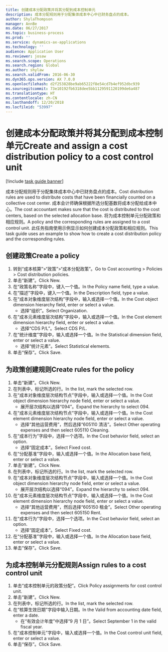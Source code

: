 ```yaml
---
title: 创建成本分配政策并将其分配到成本控制单元
description: 成本分配规则用于分配集体成本中心中已财务盘点的成本。
author: ShylaThompson
manager: AnnBe
ms.date: 06/27/2017
ms.topic: business-process
ms.prod: ''
ms.service: dynamics-ax-applications
ms.technology: ''
audience: Application User
ms.reviewer: josaw
ms.search.scope: Operations
ms.search.region: Global
ms.author: shylaw
ms.search.validFrom: 2016-06-30
ms.dyn365.ops.version: AX 7.0.0
ms.openlocfilehash: d2f253828be9ab65222f8e54cd7b4ef952dbc939
ms.sourcegitcommit: 73e10192fb6318dee5bb1129591120199de6a487
ms.translationtype: HT
ms.contentlocale: zh-CN
ms.lasthandoff: 12/20/2018
ms.locfileid: "53997"
---
```

# <a name="create-and-assign-a-cost-distribution-policy-to-a-cost-control-unit"></a><span data-ttu-id="538ab-103">创建成本分配政策并将其分配到成本控制单元</span><span class="sxs-lookup"><span data-stu-id="538ab-103">Create and assign a cost distribution policy to a cost control unit</span></span>

[!include [task guide banner](../../includes/task-guide-banner.md)]

<span data-ttu-id="538ab-104">成本分配规则用于分配集体成本中心中已财务盘点的成本。</span><span class="sxs-lookup"><span data-stu-id="538ab-104">Cost distribution rules are used to distribute costs that have been financially counted on a collective cost center.</span></span> <span data-ttu-id="538ab-105">成本会计师确保根据所选分配基数将成本分配给成本中心。</span><span class="sxs-lookup"><span data-stu-id="538ab-105">The cost accountant makes sure that the cost is distributed to the cost centers, based on the selected allocation base.</span></span> <span data-ttu-id="538ab-106">将为成本控制单元分配政策和相应规则。</span><span class="sxs-lookup"><span data-stu-id="538ab-106">A policy and the corresponding rules are assigned to a cost control unit.</span></span> <span data-ttu-id="538ab-107">此任务指南使用示例显示如何创建成本分配政策和相应规则。</span><span class="sxs-lookup"><span data-stu-id="538ab-107">This task guide uses an example to show how to create a cost distribution policy and the corresponding rules.</span></span>


## <a name="create-a-policy"></a><span data-ttu-id="538ab-108">创建政策</span><span class="sxs-lookup"><span data-stu-id="538ab-108">Create a policy</span></span>
1. <span data-ttu-id="538ab-109">转到“成本核算”>“政策”>“成本分配政策”。</span><span class="sxs-lookup"><span data-stu-id="538ab-109">Go to Cost accounting > Policies > Cost distribution policies.</span></span>
2. <span data-ttu-id="538ab-110">单击“新建”。</span><span class="sxs-lookup"><span data-stu-id="538ab-110">Click New.</span></span>
3. <span data-ttu-id="538ab-111">在“政策名称”字段中，键入一个值。</span><span class="sxs-lookup"><span data-stu-id="538ab-111">In the Policy name field, type a value.</span></span>
4. <span data-ttu-id="538ab-112">在“描述”字段中，键入一个值。</span><span class="sxs-lookup"><span data-stu-id="538ab-112">In the Description field, type a value.</span></span>
5. <span data-ttu-id="538ab-113">在“成本对象维度层次结构”字段中，输入或选择一个值。</span><span class="sxs-lookup"><span data-stu-id="538ab-113">In the Cost object dimension hierarchy field, enter or select a value.</span></span>
    * <span data-ttu-id="538ab-114">选择“组织”。</span><span class="sxs-lookup"><span data-stu-id="538ab-114">Select Organization.</span></span>  
6. <span data-ttu-id="538ab-115">在“成本元素维度层次结构”字段中，输入或选择一个值。</span><span class="sxs-lookup"><span data-stu-id="538ab-115">In the Cost element dimension hierarchy field, enter or select a value.</span></span>
    * <span data-ttu-id="538ab-116">选择“CDS P/L”。</span><span class="sxs-lookup"><span data-stu-id="538ab-116">Select CDS P/L.</span></span>  
7. <span data-ttu-id="538ab-117">在“统计维度”字段中，输入或选择一个值。</span><span class="sxs-lookup"><span data-stu-id="538ab-117">In the Statistical dimension field, enter or select a value.</span></span>
    * <span data-ttu-id="538ab-118">选择“统计元素”。</span><span class="sxs-lookup"><span data-stu-id="538ab-118">Select Statistical elements.</span></span>  
8. <span data-ttu-id="538ab-119">单击“保存”。</span><span class="sxs-lookup"><span data-stu-id="538ab-119">Click Save.</span></span>

## <a name="create-rules-for-the-policy"></a><span data-ttu-id="538ab-120">为政策创建规则</span><span class="sxs-lookup"><span data-stu-id="538ab-120">Create rules for the policy</span></span>
1. <span data-ttu-id="538ab-121">单击“新建”。</span><span class="sxs-lookup"><span data-stu-id="538ab-121">Click New.</span></span>
2. <span data-ttu-id="538ab-122">在列表中，标记所选的行。</span><span class="sxs-lookup"><span data-stu-id="538ab-122">In the list, mark the selected row.</span></span>
3. <span data-ttu-id="538ab-123">在“成本对象维度层次结构节点”字段中，输入或选择一个值。</span><span class="sxs-lookup"><span data-stu-id="538ab-123">In the Cost object dimension hierarchy node field, enter or select a value.</span></span>
    * <span data-ttu-id="538ab-124">展开层次结构以选择“094”。</span><span class="sxs-lookup"><span data-stu-id="538ab-124">Expand the hierarchy to select 094.</span></span>  
4. <span data-ttu-id="538ab-125">在“成本元素维度层次结构节点”字段中，输入或选择一个值。</span><span class="sxs-lookup"><span data-stu-id="538ab-125">In the Cost element dimension hierarchy node field, enter or select a value.</span></span>
    * <span data-ttu-id="538ab-126">选择“其他运营费用”，然后选择“605110 清洁”。</span><span class="sxs-lookup"><span data-stu-id="538ab-126">Select Other operating expenses and then select 605110 Cleaning.</span></span>  
5. <span data-ttu-id="538ab-127">在“成本行为”字段中，选择一个选项。</span><span class="sxs-lookup"><span data-stu-id="538ab-127">In the Cost behavior field, select an option.</span></span>
    * <span data-ttu-id="538ab-128">选择“固定成本”。</span><span class="sxs-lookup"><span data-stu-id="538ab-128">Select Fixed cost.</span></span>  
6. <span data-ttu-id="538ab-129">在“分配基准”字段中，输入或选择一个值。</span><span class="sxs-lookup"><span data-stu-id="538ab-129">In the Allocation base field, enter or select a value.</span></span>
7. <span data-ttu-id="538ab-130">单击“新建”。</span><span class="sxs-lookup"><span data-stu-id="538ab-130">Click New.</span></span>
8. <span data-ttu-id="538ab-131">在列表中，标记所选的行。</span><span class="sxs-lookup"><span data-stu-id="538ab-131">In the list, mark the selected row.</span></span>
9. <span data-ttu-id="538ab-132">在“成本对象维度层次结构节点”字段中，输入或选择一个值。</span><span class="sxs-lookup"><span data-stu-id="538ab-132">In the Cost object dimension hierarchy node field, enter or select a value.</span></span>
    * <span data-ttu-id="538ab-133">展开层次结构以选择“094”。</span><span class="sxs-lookup"><span data-stu-id="538ab-133">Expand the hierarchy to select 094.</span></span>  
10. <span data-ttu-id="538ab-134">在“成本元素维度层次结构节点”字段中，输入或选择一个值。</span><span class="sxs-lookup"><span data-stu-id="538ab-134">In the Cost element dimension hierarchy node field, enter or select a value.</span></span>
    * <span data-ttu-id="538ab-135">选择“其他运营费用”，然后选择“605150 租金”。</span><span class="sxs-lookup"><span data-stu-id="538ab-135">Select Other operating expenses and then select 605150 Rent.</span></span>  
11. <span data-ttu-id="538ab-136">在“成本行为”字段中，选择一个选项。</span><span class="sxs-lookup"><span data-stu-id="538ab-136">In the Cost behavior field, select an option.</span></span>
    * <span data-ttu-id="538ab-137">选择“固定成本”。</span><span class="sxs-lookup"><span data-stu-id="538ab-137">Select Fixed cost.</span></span>  
12. <span data-ttu-id="538ab-138">在“分配基准”字段中，输入或选择一个值。</span><span class="sxs-lookup"><span data-stu-id="538ab-138">In the Allocation base field, enter or select a value.</span></span>
13. <span data-ttu-id="538ab-139">单击“保存”。</span><span class="sxs-lookup"><span data-stu-id="538ab-139">Click Save.</span></span>

## <a name="assign-rules-to-a-cost-control-unit"></a><span data-ttu-id="538ab-140">为成本控制单元分配规则</span><span class="sxs-lookup"><span data-stu-id="538ab-140">Assign rules to a cost control unit</span></span>
1. <span data-ttu-id="538ab-141">单击“成本控制单元的政策分配”。</span><span class="sxs-lookup"><span data-stu-id="538ab-141">Click Policy assignments for cost control unit.</span></span>
2. <span data-ttu-id="538ab-142">单击“新建”。</span><span class="sxs-lookup"><span data-stu-id="538ab-142">Click New.</span></span>
3. <span data-ttu-id="538ab-143">在列表中，标记所选的行。</span><span class="sxs-lookup"><span data-stu-id="538ab-143">In the list, mark the selected row.</span></span>
4. <span data-ttu-id="538ab-144">在“核算生效日期”字段中输入日期。</span><span class="sxs-lookup"><span data-stu-id="538ab-144">In the Valid from accounting date field, enter a date.</span></span>
    * <span data-ttu-id="538ab-145">在“有效会计年度”中选择“9 月 1 日”。</span><span class="sxs-lookup"><span data-stu-id="538ab-145">Select September 1 in the valid fiscal year.</span></span>  
5. <span data-ttu-id="538ab-146">在“成本控制单元”字段中，输入或选择一个值。</span><span class="sxs-lookup"><span data-stu-id="538ab-146">In the Cost control unit field, enter or select a value.</span></span>
6. <span data-ttu-id="538ab-147">单击“保存”。</span><span class="sxs-lookup"><span data-stu-id="538ab-147">Click Save.</span></span>

